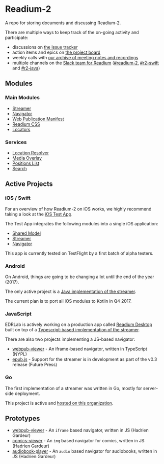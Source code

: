 # Readium-2

A repo for storing documents and discussing Readium-2.

There are multiple ways to keep track of the on-going activity and participate:

* discussions on [the issue tracker](https://github.com/readium/readium-2/issues)
* action items and epics on [the project board](https://github.com/readium/readium-2/projects/1)
* weekly calls with [our archive of meeting notes and recordings](https://drive.google.com/drive/folders/0BzaNaBNAB6FjbzR5NWFVWVo2dDg?hl=en)
* multiple channels on the [Slack team for Readium](https://readium.slack.com) ([#readium-2](https://readium.slack.com/messages/readium-2/), [#r2-swift](https://readium.slack.com/messages/r2-swift/) and [#r2-java](https://readium.slack.com/messages/r2-java/))


## Modules

### Main Modules

* [Streamer](/streamer)
* [Navigator](/navigator)
* [Web Publication Manifest](https://github.com/readium/webpub-manifest)
* [Readium CSS](https://github.com/readium/readium-css)
* [Locators](/locators)


### Services

* [Location Resolver](/locators/resolver.md)
* [Media Overlay](/media-overlay)
* [Positions List](/positions)
* [Search](/search)

## Active Projects

### iOS / Swift

For an overview of how Readium-2 on iOS works, we highly recommend taking a look at the [iOS Test App](https://github.com/readium/r2-testapp-swift).

The Test App integrates the following modules into a single iOS application:

* [Shared Model](https://github.com/readium/r2-shared-swift)
* [Streamer](https://github.com/readium/r2-streamer-swift)
* [Navigator](https://github.com/readium/r2-navigator-swift)

This app is currently tested on TestFlight by a first batch of alpha testers.

### Android

On Android, things are going to be changing a lot until the end of the year (2017).

The only active project is a [Java implementation of the streamer](https://github.com/readium/r2-streamer-java).

The current plan is to port all iOS modules to Kotlin in Q4 2017.

### JavaScript

EDRLab is actively working on a production app called [Readium Desktop](https://github.com/edrlab/readium-desktop) built on top of a [Typescript-based implementation of the streamer](https://github.com/edrlab/r2-streamer-js).

There are also two projects implementing a JS-based navigator:

* [webpub-viewer](https://github.com/NYPL-Simplified/webpub-viewer) - An iframe-based navigator, written in TypeScript (NYPL)
* [epub.js](https://github.com/futurepress/epub.js/) - Support for the streamer is in development as part of the v0.3 release (Future Press)

### Go

The first implementation of a streamer was written in Go, mostly for server-side deployment.

This project is active and [hosted on this organization](https://github.com/readium/r2-streamer-go).


## Prototypes

* [webpub-viewer](https://github.com/HadrienGardeur/webpub-viewer) - An `iframe` based navigator, written in JS (Hadrien Gardeur)
* [comics-viewer](https://github.com/HadrienGardeur/comics-viewer) - An `img` based navigator for comics, written in JS (Hadrien Gardeur)
* [audiobook-player](https://github.com/HadrienGardeur/audiobook-player) - An `audio` based navigator for audiobooks, written in JS (Hadrien Gardeur)
